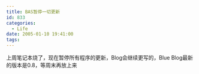 ```yaml
---
title: BAS暂停一切更新
id: 833
categories:
  - Life
date: 2005-01-10 19:41:00
tags:
---
```


上周笔记本烧了，现在暂停所有程序的更新，Blog会继续更写的，Blue Blog最新的版本是0.8，等周末再放上来